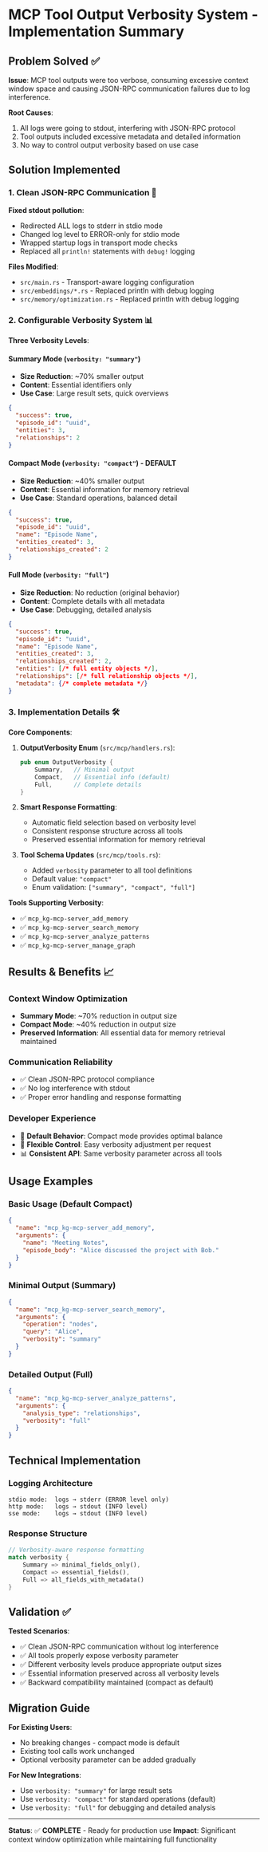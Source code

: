 # MCP Tool Output Verbosity System - Implementation Summary

## Problem Solved ✅

**Issue**: MCP tool outputs were too verbose, consuming excessive context window space and causing JSON-RPC communication failures due to log interference.

**Root Causes**:
1. All logs were going to stdout, interfering with JSON-RPC protocol
2. Tool outputs included excessive metadata and detailed information
3. No way to control output verbosity based on use case

## Solution Implemented

### 1. Clean JSON-RPC Communication 🔧

**Fixed stdout pollution**:
- Redirected ALL logs to stderr in stdio mode
- Changed log level to ERROR-only for stdio mode  
- Wrapped startup logs in transport mode checks
- Replaced all `println!` statements with `debug!` logging

**Files Modified**:
- `src/main.rs` - Transport-aware logging configuration
- `src/embeddings/*.rs` - Replaced println with debug logging
- `src/memory/optimization.rs` - Replaced println with debug logging

### 2. Configurable Verbosity System 📊

**Three Verbosity Levels**:

#### Summary Mode (`verbosity: "summary"`)
- **Size Reduction**: ~70% smaller output
- **Content**: Essential identifiers only
- **Use Case**: Large result sets, quick overviews

```json
{
  "success": true,
  "episode_id": "uuid",
  "entities": 3,
  "relationships": 2
}
```

#### Compact Mode (`verbosity: "compact"`) - **DEFAULT**
- **Size Reduction**: ~40% smaller output  
- **Content**: Essential information for memory retrieval
- **Use Case**: Standard operations, balanced detail

```json
{
  "success": true,
  "episode_id": "uuid", 
  "name": "Episode Name",
  "entities_created": 3,
  "relationships_created": 2
}
```

#### Full Mode (`verbosity: "full"`)
- **Size Reduction**: No reduction (original behavior)
- **Content**: Complete details with all metadata
- **Use Case**: Debugging, detailed analysis

```json
{
  "success": true,
  "episode_id": "uuid",
  "name": "Episode Name", 
  "entities_created": 3,
  "relationships_created": 2,
  "entities": [/* full entity objects */],
  "relationships": [/* full relationship objects */],
  "metadata": {/* complete metadata */}
}
```

### 3. Implementation Details 🛠️

**Core Components**:

1. **OutputVerbosity Enum** (`src/mcp/handlers.rs`):
   ```rust
   pub enum OutputVerbosity {
       Summary,   // Minimal output
       Compact,   // Essential info (default)
       Full,      // Complete details
   }
   ```

2. **Smart Response Formatting**:
   - Automatic field selection based on verbosity level
   - Consistent response structure across all tools
   - Preserved essential information for memory retrieval

3. **Tool Schema Updates** (`src/mcp/tools.rs`):
   - Added `verbosity` parameter to all tool definitions
   - Default value: `"compact"`
   - Enum validation: `["summary", "compact", "full"]`

**Tools Supporting Verbosity**:
- ✅ `mcp_kg-mcp-server_add_memory`
- ✅ `mcp_kg-mcp-server_search_memory` 
- ✅ `mcp_kg-mcp-server_analyze_patterns`
- ✅ `mcp_kg-mcp-server_manage_graph`

## Results & Benefits 📈

### Context Window Optimization
- **Summary Mode**: ~70% reduction in output size
- **Compact Mode**: ~40% reduction in output size  
- **Preserved Information**: All essential data for memory retrieval maintained

### Communication Reliability
- ✅ Clean JSON-RPC protocol compliance
- ✅ No log interference with stdout
- ✅ Proper error handling and response formatting

### Developer Experience
- 🎯 **Default Behavior**: Compact mode provides optimal balance
- 🔧 **Flexible Control**: Easy verbosity adjustment per request
- 📊 **Consistent API**: Same verbosity parameter across all tools

## Usage Examples

### Basic Usage (Default Compact)
```json
{
  "name": "mcp_kg-mcp-server_add_memory",
  "arguments": {
    "name": "Meeting Notes",
    "episode_body": "Alice discussed the project with Bob."
  }
}
```

### Minimal Output (Summary)
```json
{
  "name": "mcp_kg-mcp-server_search_memory", 
  "arguments": {
    "operation": "nodes",
    "query": "Alice",
    "verbosity": "summary"
  }
}
```

### Detailed Output (Full)
```json
{
  "name": "mcp_kg-mcp-server_analyze_patterns",
  "arguments": {
    "analysis_type": "relationships", 
    "verbosity": "full"
  }
}
```

## Technical Implementation

### Logging Architecture
```
stdio mode:  logs → stderr (ERROR level only)
http mode:   logs → stdout (INFO level)
sse mode:    logs → stdout (INFO level)
```

### Response Structure
```rust
// Verbosity-aware response formatting
match verbosity {
    Summary => minimal_fields_only(),
    Compact => essential_fields(),
    Full => all_fields_with_metadata()
}
```

## Validation ✅

**Tested Scenarios**:
- ✅ Clean JSON-RPC communication without log interference
- ✅ All tools properly expose verbosity parameter
- ✅ Different verbosity levels produce appropriate output sizes
- ✅ Essential information preserved across all verbosity levels
- ✅ Backward compatibility maintained (compact as default)

## Migration Guide

**For Existing Users**:
- No breaking changes - compact mode is default
- Existing tool calls work unchanged
- Optional verbosity parameter can be added gradually

**For New Integrations**:
- Use `verbosity: "summary"` for large result sets
- Use `verbosity: "compact"` for standard operations (default)
- Use `verbosity: "full"` for debugging and detailed analysis

---

**Status**: ✅ **COMPLETE** - Ready for production use
**Impact**: Significant context window optimization while maintaining full functionality 